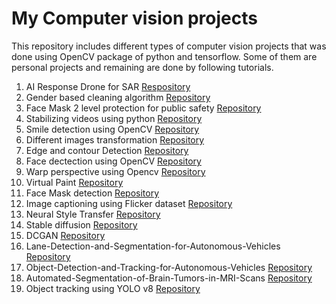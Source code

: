 # My Computer vision projects

This repository includes different types of computer vision projects that was done using OpenCV package of python and tensorflow. Some of them are personal projects and remaining are done by following tutorials.
1) AI Response Drone for SAR
  [Respository](https://github.com/nelson123-lab/AI-response-drone-for-SAR.git)
2) Gender based cleaning algorithm
  [Repository](https://github.com/nelson123-lab/Gender_based_cleaning_algorithm.git)
3) Face Mask 2 level protection for public safety
  [Repository](https://github.com/nelson123-lab/Face-mask-2-level-protection-for-public-safety.git)
4) Stabilizing videos using python
  [Repository](https://github.com/nelson123-lab/Stabilizing_videos_using_deep_learning_python.git)
6) Smile detection using OpenCV
  [Repository](https://github.com/nelson123-lab/Smile-detection-using-OpenCV.git)
8) Different images transformation
  [Repository](https://github.com/nelson123-lab/Different-Image-transformations-using-opencv.git)
9) Edge and contour Detection
  [Repository](https://github.com/nelson123-lab/Edge-and-Contour-Detection.git)
10) Face dectection using OpenCV
  [Repository](https://github.com/nelson123-lab/Face-recognition-using-python)
11) Warp perspective using Opencv
  [Repository](https://github.com/nelson123-lab/warp_perspective)
12) Virtual Paint
  [Repository](https://github.com/nelson123-lab/Virtual_paint)
13) Face Mask detection
  [Repository](https://github.com/nelson123-lab/Face-Mask-detection---3)
14) Image captioning using Flicker dataset
  [Repository](https://github.com/nelson123-lab/Image-Captioning-using-Flicker_dataset)
15) Neural Style Transfer
  [Repository](https://github.com/nelson123-lab/Neural-style-transfer-)
16) Stable diffusion
  [Repository](https://github.com/nelson123-lab/Stable-diffusion-implementation-)
17) DCGAN
  [Repository](https://github.com/nelson123-lab/DCGAN_Neural_Network)
18) Lane-Detection-and-Segmentation-for-Autonomous-Vehicles
  [Repository](https://github.com/nelson123-lab/Lane-Detection-and-Segmentation-for-Autonomous-Vehicles.git)
19) Object-Detection-and-Tracking-for-Autonomous-Vehicles
  [Repository](https://github.com/nelson123-lab/Object-Detection-and-Tracking-for-Autonomous-Vehicles.git)
20) Automated-Segmentation-of-Brain-Tumors-in-MRI-Scans
  [Repository](https://github.com/nelson123-lab/Automated-Segmentation-of-Brain-Tumors-in-MRI-Scans.git)
22) Object tracking using YOLO v8
  [Repository](https://github.com/nelson123-lab/YOLOv8_Segmentation_DeepSORT_Object_Tracking)

